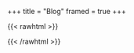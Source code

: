 +++
title = "Blog"
framed = true
+++

{{< rawhtml >}}
<style>
.blog-list {
    max-width: 800px;
    margin: 0 auto;
    padding: 0 1rem;
}

.blog-post {
    margin: 2rem 0;
    padding: 1.5rem;
    background: var(--background-secondary);
    border-radius: 8px;
    transition: transform 0.2s ease;
}

.blog-post:hover {
    transform: translateY(-2px);
}

.blog-post h2 {
    margin: 0 0 1rem;
}

.blog-post h2 a {
    text-decoration: none;
}

.blog-post .meta {
    font-size: 0.9rem;
    opacity: 0.8;
    margin-bottom: 1rem;
}

.blog-post .description {
    margin: 1rem 0;
    line-height: 1.6;
}

.blog-post .tags {
    display: flex;
    gap: 0.5rem;
    flex-wrap: wrap;
}

.blog-post .tag {
    font-size: 0.8rem;
    padding: 0.2rem 0.8rem;
    background: var(--background);
    border-radius: 4px;
    text-decoration: none;
}
</style>
{{< /rawhtml >}} 